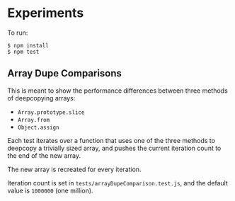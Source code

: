 # Experiments

To run:

```
$ npm install
$ npm test
```

## Array Dupe Comparisons

This is meant to show the performance differences between three methods of deepcopying arrays:

- `Array.prototype.slice`
- `Array.from`
- `Object.assign`

Each test iterates over a function that uses one of the three methods to deepcopy a trivially sized array, and pushes the current iteration count to the end of the new array.

The new array is recreated for every iteration.

Iteration count is set in `tests/arrayDupeComparison.test.js`, and the default value is `1000000` (one million).
